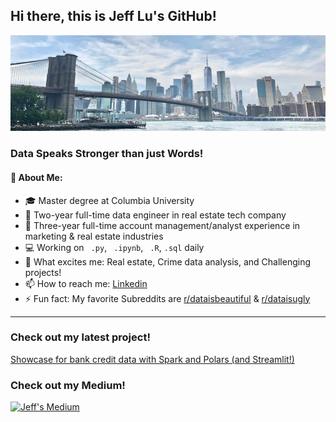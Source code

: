 ## Hi there, this is Jeff Lu's GitHub!
</p>

![Image of NYC](/Picture111.png)

### Data Speaks Stronger than just Words!

#### 🤵 About Me:
- 🎓 Master degree at Columbia University
- 🎯 Two-year full-time data engineer in real estate tech company
- 💼 Three-year full-time account management/analyst experience in marketing & real estate industries
- 💻 Working on ``` .py```, ``` .ipynb```, ``` .R```, ```.sql``` daily
- 💪 What excites me: Real estate, Crime data analysis, and Challenging projects!
- 📫 How to reach me: [Linkedin](https://www.linkedin.com/in/jefflu-chia-ching-lu/)
- ⚡ Fun fact: My favorite Subreddits are [r/dataisbeautiful](https://www.reddit.com/r/dataisbeautiful) & [r/dataisugly](https://www.reddit.com/r/dataisugly)
</p>

---
### Check out my latest project!
[Showcase for bank credit data with Spark and Polars (and Streamlit!)](https://github.com/HiIamJeff/project-bank-credit/tree/main)


### Check out my Medium!
[![Jeff's Medium](https://github-readme-medium.vercel.app/?username=a1080211jeff)](https://medium.com/@a1080211jeff)
